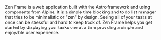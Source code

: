 Zen Frame is a web application built with the Astro framework and using components from Alpine. It is a simple time blocking and to do list manager that tries to be minimalistic or "zen" by design. Seeing all of your tasks at once can be stressful and hard to keep track of. Zen Frame helps you get started by displaying your tasks one at a time providing a simple and enjoyable user experience. 
